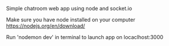 Simple chatroom web app using node and socket.io

Make sure you have node installed on your computer https://nodejs.org/en/download/

Run 'nodemon dev' in terminal to launch app on locaclhost:3000